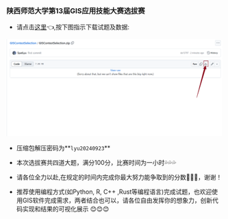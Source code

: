 ### 陕西师范大学第13届GIS应用技能大赛选拔赛

-   请点击[这里](https://github.com/SpatLyu/GISContestSelection/blob/main/GISContestSelection.zip):point_left:,按下图指示下载试题及数据:

![](download.png)

-   压缩包解压密码为**`lyu20240923`**

-   本次选拔赛共四道大题，满分100分，比赛时间为一小时:sweat_drops::sweat_drops::sweat_drops:

-   请各位全力以赴,在规定的时间内完成你最大努力能争取到的分数:muscle::muscle::muscle:，谢谢！

-   推荐使用编程方式(如Python, R, C++ ,Rust等编程语言)完成试题，也欢迎使用GIS软件完成需求，两者结合也可以，请各位自由发挥你的想象力，创新代码实现和结果的可视化展示 :blush::blush::blush:
